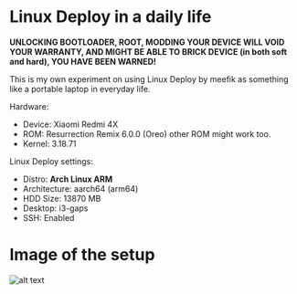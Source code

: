 # Linux Deploy in a daily life

**UNLOCKING BOOTLOADER, ROOT, MODDING YOUR DEVICE WILL VOID YOUR WARRANTY, AND MIGHT BE ABLE TO BRICK DEVICE (in both soft and hard), YOU HAVE BEEN WARNED!**

This is my own experiment on using Linux Deploy by meefik as something like a portable laptop in everyday life.

Hardware:
- Device: Xiaomi Redmi 4X
- ROM: Resurrection Remix 6.0.0 (Oreo) other ROM might work too.
- Kernel: 3.18.71

Linux Deploy settings:
- Distro: **Arch Linux ARM**
- Architecture: aarch64 (arm64)
- HDD Size: 13870 MB
- Desktop: i3-gaps
- SSH: Enabled

# Image of the setup
![alt text](https://cdn.discordapp.com/attachments/370595587097362456/459991563704074240/IMG_20180623_132656.jpg "IRL Setup of how it should be")

